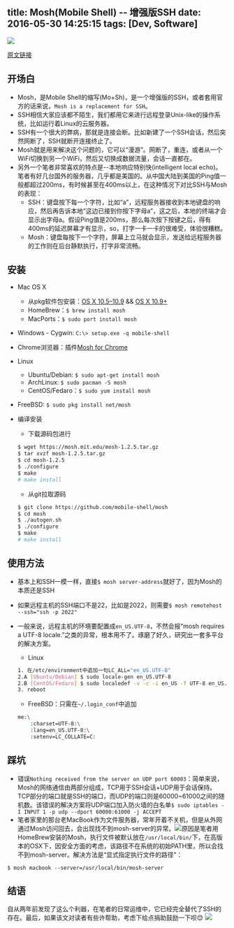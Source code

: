 title: Mosh(Mobile Shell) -- 增强版SSH
date: 2016-05-30 14:25:15
tags: [Dev, Software] 
---
![](https://image.blog.chaosjohn.com/Mosh-Imporved-SSH/mosh.png) 

[原文链接](https://blog.chaosjohn.com/Mosh-Imporved-SSH.html)

## 开场白
* Mosh，是Mobile Shell的缩写(Mo+Sh)，是一个增强版的SSH，或者套用官方的话来说，`Mosh is a replacement for SSH`。
* SSH相信大家应该都不陌生，我们都用它来进行远程登录Unix-like的操作系统，比如运行着Linux的云服务器。
* SSH有一个很大的弊病，那就是连接会断。比如新建了一个SSH会话，然后突然网断了，SSH就断开连接终止了。
* Mosh就是用来解决这个问题的，它可以“漫游”。网断了，重连，或者从一个WiFi切换到另一个WiFi，然后又切换成数据流量，会话一直都在。
* 另外一个笔者非常喜欢的特点是--本地响应特别快(intelligent local echo)。笔者有好几台国外的服务器，几乎都是美国的。从中国大陆到美国的Ping值一般都超过200ms，有时候甚至在400ms以上，在这种情况下对比SSH与Mosh的表现：
	* SSH：键盘按下每一个字符，比如“a”，远程服务器接收到本地键盘的响应，然后再告诉本地“这边已接到你按下字母a”，这之后，本地的终端才会显示出字母a。假设Ping值是200ms，那么每次按下按键之后，得有400ms的延迟屏幕才有显示，so，打字一卡一卡的很难受，体验很糟糕。
	* Mosh：键盘每按下一个字符，屏幕上立马就会显示，发送给远程服务器的工作则在后台静默执行，打字非常流畅。

## 安装
* Mac OS X 
	* 从pkg软件包安装：[OS X 10.5–10.9](https://mosh.mit.edu/mosh-1.2.5-leopard.pkg) && [OS X 10.9+](https://mosh.mit.edu/mosh-1.2.5.pkg)
	* HomeBrew：`$ brew install mosh`
	* MacPorts：`$ sudo port install mosh`
* Windows - Cygwin: `C:\> setup.exe -q mobile-shell`
* Chrome浏览器：插件[Mosh for Chrome](https://chrome.google.com/webstore/detail/mosh/ooiklbnjmhbcgemelgfhaeaocllobloj)
* Linux
	* Ubuntu/Debian: `$ sudo apt-get install mosh`
	* ArchLinux: `$ sudo pacman -S mosh` 
	* CentOS/Fedaro：`$ sudo yum install mosh` 
* FreeBSD: `$ sudo pkg install net/mosh`
* 编译安装
	* 下载源码包进行
	
	```bash
	$ wget https://mosh.mit.edu/mosh-1.2.5.tar.gz
	$ tar xvzf mosh-1.2.5.tar.gz
	$ cd mosh-1.2.5
	$ ./configure
	$ make
	# make install
	```

	* 从git拉取源码
	
	```bash
	$ git clone https://github.com/mobile-shell/mosh
	$ cd mosh
	$ ./autogen.sh
	$ ./configure
	$ make
	# make install
	```
	
## 使用方法
* 基本上和SSH一模一样，直接`$ mosh server-address`就好了，因为Mosh的本质还是SSH
* 如果远程主机的SSH端口不是22，比如是2022，则需要`$ mosh remotehost --ssh="ssh -p 2022"`
* 一般来说，远程主机的环境要配置成`en_US.UTF-8`，不然会报“mosh requires a UTF-8 locale.”之类的异常，根本用不了。琢磨了好久，研究出一套多平台的解决方案。 
	* Linux
	
	```bash 
	1. 在/etc/environment中追加一句LC_ALL="en_US.UTF-8"
	2.A [Ubuntu/Debian] $ sudo locale-gen en_US.UTF-8  
	2.B [CentOS/Fedaro] $ sudo localedef -v -c -i en_US -f UTF-8 en_US.UTF-8
	3. reboot
	```

	* FreeBSD：只需在`~/.login_conf`中追加
	
	```bash 
	me:\
        :charset=UTF-8:\
        :lang=en_US.UTF-8:\
        :setenv=LC_COLLATE=C:
	```

	
## 踩坑
* 错误`Nothing received from the server on UDP port 60003`：简单来说，Mosh的网络通信由两部分组成，TCP用于SSH会话+UDP用于会话保持。TCP部分的端口就是SSH的端口，而UDP的端口则是60000~61000之间的随机数。该错误的解决方案将UDP端口加入防火墙的白名单`$ sudo iptables -I INPUT 1 -p udp --dport 60000:61000 -j ACCEPT`
* 笔者家里的那台老MacBook作为文件服务器，常年开着不关机，但是从外网通过Mosh访问回去，会出现找不到mosh-server的异常。![](https://image.blog.chaosjohn.com/Mosh-Imporved-SSH/osx-mosh-exception.png)原因是笔者用HomeBrew安装的Mosh，执行文件被默认放在`/usr/local/bin/`下，在高版本的OSX下，因安全方面的考虑，该路径不在系统的初始PATH里，所以会找不到mosh-server。解决方法是“显式指定执行文件的路径”：
```
$ mosh macbook --server=/usr/local/bin/mosh-server
```
	
## 结语
自从两年前发现了这么个利器，在笔者的日常运维中，它已经完全替代了SSH的存在。最后，如果该文对读者有些许帮助，考虑下给点捐助鼓励一下呗😊
![](https://image.blog.chaosjohn.com/donate-me.png)
